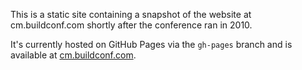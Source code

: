 This is a static site containing a snapshot of the website at cm.buildconf.com shortly after the conference ran in 2010.

It's currently hosted on GitHub Pages via the `gh-pages` branch and is available at [cm.buildconf.com][].

[cm.buildconf.com]: http://cm.buildconf.com
